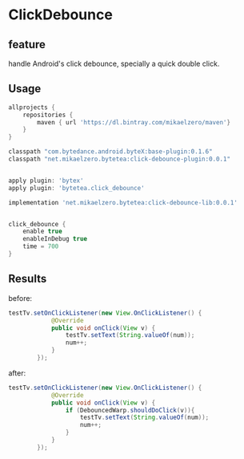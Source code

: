 # ClickDebounce

## feature

handle Android's click debounce, specially a quick double click.

## Usage

```gradle
allprojects {
    repositories {
        maven { url 'https://dl.bintray.com/mikaelzero/maven'}
    }
}

classpath "com.bytedance.android.byteX:base-plugin:0.1.6"
classpath "net.mikaelzero.bytetea:click-debounce-plugin:0.0.1"


apply plugin: 'bytex'
apply plugin: 'bytetea.click_debounce'

implementation 'net.mikaelzero.bytetea:click-debounce-lib:0.0.1'


click_debounce {
    enable true
    enableInDebug true
    time = 700
}
```


## Results


before:

```java
testTv.setOnClickListener(new View.OnClickListener() {
            @Override
            public void onClick(View v) {
                testTv.setText(String.valueOf(num));
                num++;
            }
        });
```

after:

```java
testTv.setOnClickListener(new View.OnClickListener() {
            @Override
            public void onClick(View v) {
                if (DebouncedWarp.shouldDoClick(v)){
                    testTv.setText(String.valueOf(num));
                    num++;
                }
            }
        });
```